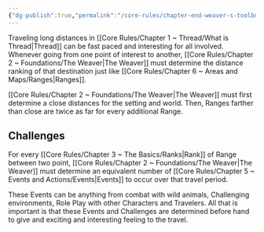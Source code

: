 ```yaml
---
{"dg-publish":true,"permalink":"/core-rules/chapter-end-weaver-s-toolbox/traveling/"}
---
```


Traveling long distances in [[Core Rules/Chapter 1 ~ Thread/What is Thread\|Thread]] can be fast paced and interesting for all involved.
Whenever going from one point of interest to another, [[Core Rules/Chapter 2 ~ Foundations/The Weaver\|The Weaver]] must determine the distance ranking of that destination just like [[Core Rules/Chapter 6 ~ Areas and Maps/Ranges\|Ranges]].

[[Core Rules/Chapter 2 ~ Foundations/The Weaver\|The Weaver]] must first determine a close distances for the setting and world. Then, Ranges farther than close are twice as far for every additional Range.

## Challenges
For every [[Core Rules/Chapter 3 ~ The Basics/Ranks\|Rank]] of Range between two point, [[Core Rules/Chapter 2 ~ Foundations/The Weaver\|The Weaver]] must determine an equivalent number of [[Core Rules/Chapter 5 ~ Events and Actions/Events\|Events]] to occur over that travel period.

These Events can be anything from combat with wild animals, Challenging environments, Role Play with other Characters and Travelers. All that is important is that these Events and Challenges are determined before hand to give and exciting and interesting feeling to the travel.